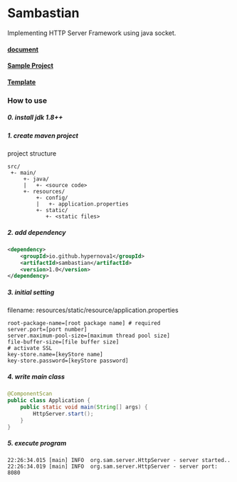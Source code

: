 # Sambastian
Implementing HTTP Server Framework using java socket.

#### [document](https://hypernova1.github.io/java-http-server-doc/)
#### [Sample Project](https://github.com/hypernova1/sambastian-sample)
#### [Template](https://github.com/hypernova1/sambastian-template)

### How to use
##### 0. install jdk 1.8++
##### 1. create maven project
project structure
~~~
src/
 +- main/
     +- java/
     |   +- <source code>
     +- resources/
         +- config/
         |   +- application.properties
         +- static/
            +- <static files>
~~~
##### 2. add dependency
~~~xml
<dependency>
    <groupId>io.github.hypernova1</groupId>
    <artifactId>sambastian</artifactId>
    <version>1.0</version>
</dependency>
~~~
##### 3. initial setting
filename: resources/static/resource/application.properties
~~~properties
root-package-name=[root package name] # required
server.port=[port number]
server.maximum-pool-size=[maximum thread pool size]
file-buffer-size=[file buffer size]
# activate SSL
key-store.name=[keyStore name]
key-store.password=[keyStore password]
~~~
##### 4. write main class
~~~java
@ComponentScan
public class Application {
    public static void main(String[] args) {
        HttpServer.start();
    }
}
~~~

##### 5. execute program
~~~
22:26:34.015 [main] INFO  org.sam.server.HttpServer - server started..
22:26:34.019 [main] INFO  org.sam.server.HttpServer - server port: 8080
~~~
